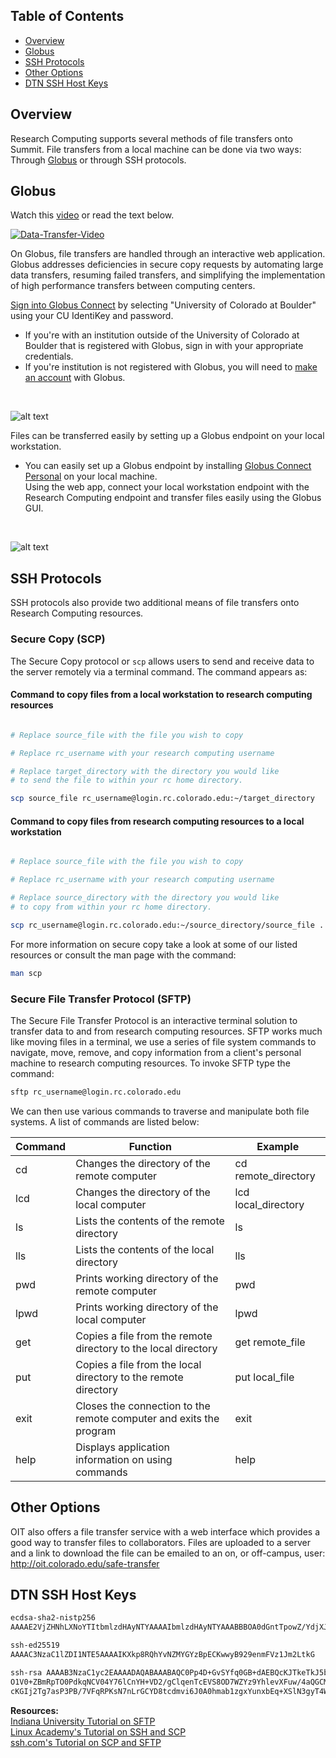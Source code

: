 ## Table of Contents
- [Overview](#overview)
- [Globus](#globus)
- [SSH Protocols](#ssh-protocols)
- [Other Options](#other-options)
- [DTN SSH Host Keys](#dtn-ssh-host-keys)

## Overview

Research Computing supports several methods of file transfers onto Summit. File transfers from a local machine can be done via two ways: Through [Globus](https://www.globus.org/) or through SSH protocols.  

## Globus

Watch this [video](https://www.youtube.com/watch?v=UMBD7pSE0qI) or read the text below.

[![Data-Transfer-Video](https://raw.githubusercontent.com/ResearchComputing/Research-Computing-User-Tutorials/master/File-Transfers/file-transf-vid.jpg)](https://www.youtube.com/watch?v=UMBD7pSE0qI)

On Globus, file transfers are handled through an interactive web application. Globus addresses deficiencies in secure copy requests by automating large data transfers, resuming failed transfers, and simplifying the implementation of high performance transfers between computing centers.  

[Sign into Globus Connect](https://www.globus.org/app/login) by selecting "University of Colorado at Boulder" using your CU IdentiKey and password.  
* If you're with an institution outside of the University of Colorado at Boulder that is registered with Globus, sign in with your appropriate credentials.
* If you're institution is not registered with Globus, you will need to [make an account](https://www.globusid.org/create) with Globus.

<br>

![alt text](https://raw.githubusercontent.com/ResearchComputing/Research-Computing-User-Tutorials/master/File-Transfers/globus-image-1.png)

Files can be transferred easily by setting up a Globus endpoint on your local workstation.
* You can easily set up a Globus endpoint by installing [Globus Connect Personal](https://www.globus.org/globus-connect-personal) on your local machine.  
Using the web app, connect your local workstation endpoint with the Research Computing endpoint and transfer files easily using the Globus GUI.  

<br>

![alt text](https://raw.githubusercontent.com/ResearchComputing/Research-Computing-User-Tutorials/master/File-Transfers/globus-image-2.png)

## SSH Protocols

SSH protocols also provide two additional means of file transfers onto Research Computing resources.

### Secure Copy (SCP)

The Secure Copy protocol or `scp` allows users to send and receive data to the server remotely via a terminal command. The command appears as:

#### Command to copy files from a local workstation to research computing resources
```bash

# Replace source_file with the file you wish to copy

# Replace rc_username with your research computing username

# Replace target_directory with the directory you would like 
# to send the file to within your rc home directory.  

scp source_file rc_username@login.rc.colorado.edu:~/target_directory
```

#### Command to copy files from research computing resources to a local workstation

```bash

# Replace source_file with the file you wish to copy

# Replace rc_username with your research computing username

# Replace source_directory with the directory you would like
# to copy from within your rc home directory.  

scp rc_username@login.rc.colorado.edu:~/source_directory/source_file .
```
For more information on secure copy take a look at some of our listed resources or consult the man page with the command:
```bash
man scp
```

### Secure File Transfer Protocol (SFTP)

The Secure File Transfer Protocol is an interactive terminal solution to transfer data to and from research computing resources. SFTP works much like moving files in a terminal, we use a series of file system commands to navigate, move, remove, and copy information from a client's personal machine to research computing resources. To invoke SFTP type the command:
```bash
sftp rc_username@login.rc.colorado.edu
```

We can then use various commands to traverse and manipulate both file systems. A list of commands are listed below:

Command | Function | Example
--------|----------|----------
cd | Changes the directory of the remote computer | cd remote_directory
lcd | Changes the directory of the local computer | lcd local_directory
ls | Lists the contents of the remote directory | ls
lls | Lists the contents of the local directory | lls
pwd | Prints working directory of the remote computer | pwd
lpwd | Prints working directory of the local computer | lpwd
get | Copies a file from the remote directory to the local directory | get remote_file
put | Copies a file from the local directory to the remote directory | put local_file
exit | Closes the connection to the remote computer and exits the program | exit
help | Displays application information on using commands | help

## Other Options

OIT also offers a file transfer service with a web interface which provides a good way to transfer files to collaborators. Files are uploaded to a server and a link to download the file can be emailed to an on, or off-campus, user: http://oit.colorado.edu/safe-transfer

## DTN SSH Host Keys

```bash
ecdsa-sha2-nistp256 
AAAAE2VjZHNhLXNoYTItbmlzdHAyNTYAAAAIbmlzdHAyNTYAAABBBOA0dGntTpowZ/YdjXJzaummHbw59nTRuUQZDXjnPvZXrEtpF+Db31iM9ytWCyjHAfH8FGfKJt/MuPubNcfr1Sg=
```

```bash
ssh-ed25519 
AAAAC3NzaC1lZDI1NTE5AAAAIKXkp8RQhYvNZMYGYzBpECKwwyB929enmFVz1Jm2LtkG
```

```bash
ssh-rsa AAAAB3NzaC1yc2EAAAADAQABAAABAQC0Pp4D+GvSYfq0GB+dAEBQcKJTkeTkJ5bQlMPzkh1N8Zs1koh3fKymmV6FuMI5chuvP6pnmWogbwaCHuarF8pMKAIiYC6QHGKkMODFeA
O1V0+ZBmRpTO0PdkqNCV04Y76lCnYH+VD2/gClqenTcEVS8OD7WZYz9YhlevXFuw/4aQGCMmU0OdpKsJ1bAEGXDGrBasOXRV5uekbX6WrTYphr/ayPOjqltlTfP4/2qhh2YCQhOEH+
cKGIj2Tg7asP3PB/7VFqRPKsN7nLrGCYD8tcdmvi6J0A0hmab1zgxYunxbEq+XSlN3gyT4WEy3qb1zu60IWRO4rJbrPD/uParzN3
```

**Resources:**  
[Indiana University Tutorial on SFTP](https://kb.iu.edu/d/akqg)  
[Linux Academy's Tutorial on SSH and SCP](https://linuxacademy.com/blog/linux/ssh-and-scp-howto-tips-tricks/)  
[ssh.com's Tutorial on SCP and SFTP](https://www.ssh.com/ssh/sftp/)  
